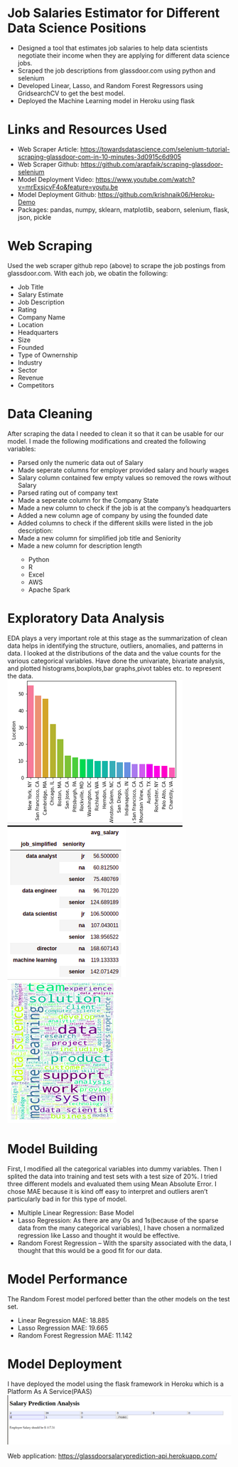# Job Salaries Estimator for Different Data Science Positions
<ul>
    <li>Designed a tool that estimates job salaries to help data scientists negotiate their income when they are applying for different data science jobs.</li>
    <li>Scraped the job descriptions from glassdoor.com using python and selenium</li>
    <li>Developed Linear, Lasso, and Random Forest Regressors using GridsearchCV to get the best model.</li>
    <li>Deployed the Machine Learning model in Heroku using flask</li>
</ul>

# Links and Resources Used
<ul>
    <li>Web Scraper Article: <a href="https://towardsdatascience.com/selenium-tutorial-scraping-glassdoor-com-in-10-minutes-3d0915c6d905">https://towardsdatascience.com/selenium-tutorial-scraping-glassdoor-com-in-10-minutes-3d0915c6d905</a></li>
    <li>Web Scraper Github: <a href="https://github.com/arapfaik/scraping-glassdoor-selenium">https://github.com/arapfaik/scraping-glassdoor-selenium</a></li>
    <li>Model Deployment Video: <a href="https://www.youtube.com/watch?v=mrExsjcvF4o&feature=youtu.be">https://www.youtube.com/watch?v=mrExsjcvF4o&feature=youtu.be</a></li>
    <li>Model Deployment Github: <a href="https://github.com/krishnaik06/Heroku-Demo">https://github.com/krishnaik06/Heroku-Demo</a></li>
    <li>Packages: pandas, numpy, sklearn, matplotlib, seaborn, selenium, flask, json, pickle</li>
</ul>

# Web Scraping
Used the web scraper github repo (above) to scrape the job postings from glassdoor.com. With each job, we obatin the following:   
<ul>
    <li>Job Title</li>
    <li>Salary Estimate</li>
    <li>Job Description</li>
    <li>Rating</li>
    <li>Company Name</li>
    <li>Location</li>
    <li>Headquarters</li>
    <li>Size</li>
    <li>Founded</li>
    <li>Type of Ownernship</li>
    <li>Industry</li>
    <li>Sector</li>
    <li>Revenue</li>
    <li>Competitors</li>
</ul>

# Data Cleaning
After scraping the data I needed to clean it so that it can be usable for our model. I made the following modifications and created the following variables:
<ul>
    <li>Parsed only the numeric data out of Salary</li>
    <li>Made seperate columns for employer provided salary and hourly wages</li>
    <li>Salary column contained few empty values so removed the rows without Salary</li>
    <li>Parsed rating out of company text</li>
    <li>Made a seperate column for the Company State</li>
    <li>Made a new column to check if the job is at the company’s headquarters</li>
    <li>Added a new column age of company by using the founded date</li>
    <li>Added columns to check if the different skills were listed in the job description:</li>
    <li>Made a new column for simplified job title and Seniority</li>
    <li>Made a new column for description length</li>
    <ul style="list-style-type:circle">
         <li>Python</li>
         <li>R</li>
         <li>Excel</li>
         <li>AWS</li>
         <li>Apache Spark</li>
    </ul>
</ul>

# Exploratory Data Analysis
EDA plays a very important role at this stage as the summarization of clean data helps in identifying the structure, outliers, anomalies, and patterns in data. I looked at the distributions of the data and the value counts for the various categorical variables. Have done the univariate, bivariate analysis, and plotted histograms,boxplots,bar graphs,pivot tables etc. to represent the data. <br/>
![](images/location.png)   ![](images/job_simplified.png) <br/>
![](images/word_cloud.png)

# Model Building

First, I modified all the categorical variables into dummy variables. Then I splited the data into training and test sets with a test size of 20%. I tried three different models and evaluated them using Mean Absolute Error. I chose MAE because it is kind off easy to interpret and outliers aren’t particularly bad in for this type of model.
<ul>
    <li>Multiple Linear Regression: Base Model</li>
    <li>Lasso Regression: As there are any 0s and 1s(because of the sparse data from the many categorical variables), I have chosen a normalized regression like Lasso and thought it would be effective.</li>
    <li>Random Forest Regression – With the sparsity associated with the data, I thought that this would be a good fit for our data.</li>
</ul>

# Model Performance
The Random Forest model perfored better than the other models on the test set.
<ul>
    <li>Linear Regression MAE: 18.885</li>
    <li>Lasso Regression MAE: 19.665</li>
    <li>Random Forest Regression MAE: 11.142</li>
</ul>

# Model Deployment
I have deployed the model using the flask framework in Heroku which is a Platform As A Service(PAAS) 
![](images/salary_prediction.png)

Web application: <a href="https://glassdoorsalaryprediction-api.herokuapp.com/">https://glassdoorsalaryprediction-api.herokuapp.com/</a>


